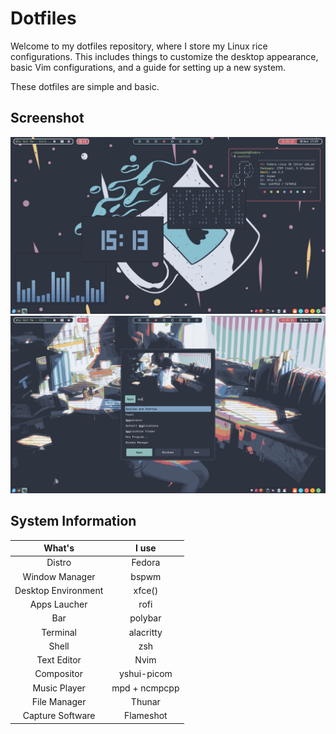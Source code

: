 # Dotfiles

Welcome to my dotfiles repository, where I store my Linux rice configurations. This includes things to customize the desktop appearance, basic Vim configurations, and a guide for setting up a new system.

These dotfiles are simple and basic.

## Screenshot
![](showcase01.png)
![](showcase02.png)

## System Information

|      What's           | I use         |
| :-------------------: | :-----------: |
| Distro                | Fedora        |
| Window Manager        | bspwm         |
| Desktop Environment   | xfce()        |
| Apps Laucher          | rofi          |
| Bar                   | polybar       |
| Terminal              | alacritty     |
| Shell                 | zsh           |
| Text Editor           | Nvim          |
| Compositor            | yshui-picom   |
| Music Player          | mpd + ncmpcpp |
| File Manager          | Thunar        |
| Capture Software      | Flameshot     |

